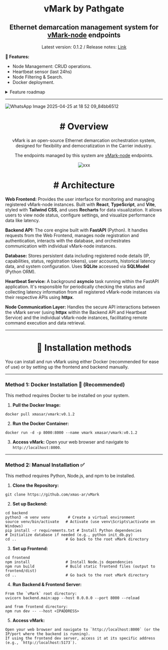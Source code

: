 <h1 align="center">vMark by Pathgate</h1>
<h2 align="center">Ethernet demarcation management system for <a href="https://github.com/xmas-ar/vMark-node">vMark-node</a> endpoints</h2>

<p align="center">Latest version: 0.1.2 / Release notes: <a href="https://github.com/xmas-ar/vMark/blob/main/docs/base/release_notes.md">Link</a> </p>

**🚀 Features:**
- Node Management: CRUD operations.
- Heartbeat sensor (last 24hs)
- Node Filtering & Search.
- Docker deployment.


<details>
  <summary>Feature roadmap</summary>
  
  
  ```
   1. Benchmarks:
  
  - Throughput / Latency / Frame Loss (RFC 2544).
  - Back-to-Back and Jitter Testing.
  - Packet Delay Variation (PDV) for voice/video service assurance. 
  - Path MTU Discovery (detect fragmentation issues)
  
  2. Performance Assurance
  
  - 24/7 Service Assurance sessions (XDP BFD implementation).
  - Ethernet OAM CFM/LFM. (IEEE 802.1ag / Y.1731)
  
  3. Automation
  
  - Remote vMark MEF Ethernet services deployment & monitoring.
  - Scheduled Tests (hourly, daily, during maintenance windows)
  - Threshold-Based Alerts (ex: latency > 5 ms triggers an alert)
  - Trend Analysis and Forecasting (AI/ML for predicting future problems, suggest fixes)
  - Dynamic Baseline Learning

  4. Observability metrics
  - Flow Export and Analysis (NetFlow, sFlow, IPFIX support)
  - Real-Time Packet Capture (Wireshark-style exports)
  - Live Traffic Statistics (bandwidth per port, errors, discards, CRCs, etc.)
  - Interface Health Monitoring (up/down, speed mismatches, duplex mismatches)
  
  5. Protocol Support and Flexibility
  
  - IPv4 and IPv6
  - VLAN, QinQ, MPLS, Segment Routing aware
  - Option for encrypted link testing (IPSec, MACsec links)
  - MEF3 compliance.
  - Timing protocols support (ITU-T G.8262 Sync-E and IEEE 1588v2)
  
  5. UX and Integrations
  
  - Multi-Tenant Support (so multiple users can run tests in parallel)
  - Authentication/Authorization (LDAP, OIDC)
  - Report Generation (PDF/HTML reports after test runs)
  
  6. Advanced Features:
  
  - Adaptive holistic Testing (group tests report that changes dynamically based on live results)
  ```
  
</details>


___

![WhatsApp Image 2025-04-25 at 18 52 09_84bb6512](https://github.com/user-attachments/assets/aba9962c-a8a8-4a04-bc2c-e073c5f72b37)


<h2 align="center"></h2>
<h1 align="center"># Overview</h1>

<p align="center">vMark is an open-source Ethernet demarcation orchestration system, designed for flexibility and democratization in the Carrier industry.</p>

<p align="center">The endpoints managed by this system are <a href="https://github.com/xmas-ar/vMark-node">vMark-node</a> endpoints. </p>



<p align="center">
  <img src="https://github.com/user-attachments/assets/a0ff9c06-6466-40df-bda7-70f73f2d7bf9" alt="xxx">
</p>

<h1 align="center"># Architecture</h1>

**Web Frontend:**
Provides the user interface for monitoring and managing registered vMark-node instances. Built with **React**, **TypeScript**, and **Vite**, styled with **Tailwind CSS**, and uses **Recharts** for data visualization. It allows users to view node status, configure settings, and visualize performance data like latency.

**Backend API:**
The core engine built with **FastAPI** (Python). It handles requests from the Web Frontend, manages node registration and authentication, interacts with the database, and orchestrates communication with individual vMark-node instances.

**Database:**
Stores persistent data including registered node details (IP, capabilities, status, registration tokens), user accounts, historical latency data, and system configuration. Uses **SQLite** accessed via **SQLModel** (Python ORM).

**Heartbeat Service:**
A background **asyncio** task running within the FastAPI application. It's responsible for periodically checking the status and collecting latency information from all registered vMark-node instances via their respective APIs using **httpx**.

**Node Communication Layer:**
Handles the secure API interactions between the vMark server (using **httpx** within the Backend API and Heartbeat Service) and the individual vMark-node instances, facilitating remote command execution and data retrieval.

___

<h1 align="center">📎 Installation methods</h1>

You can install and run vMark using either Docker (recommended for ease of use) or by setting up the frontend and backend manually.

___

### Method 1: Docker Installation 🔄 (Recommended)

This method requires Docker to be installed on your system.

1.  **Pull the Docker Image:**

```
docker pull xmasar/vmark:v0.1.2
```

2.  **Run the Docker Container:**
```
docker run -d -p 8000:8000 --name vmark xmasar/vmark:v0.1.2
```

3.  **Access vMark:** Open your web browser and navigate to `http://localhost:8000`.

___
### Method 2: Manual Installation ✅

This method requires Python, Node.js, and npm to be installed.

1.  **Clone the Repository:**
   
```
git clone https://github.com/xmas-ar/vMark
```

2.  **Set up Backend:**

```
cd backend
python3 -m venv venv        # Create a virtual environment
source venv/bin/activate   # Activate (use venv\Scripts\activate on Windows)
pip install -r requirements.txt # Install Python dependencies
# Initialize database if needed (e.g., python init_db.py)
cd ..                      # Go back to the root vMark directory
```

3.  **Set up Frontend:**

```
cd frontend
npm install                # Install Node.js dependencies
npm run build              # Build static frontend files (output to frontend/dist)
cd ..                      # Go back to the root vMark directory
```

4.  **Run Backend & Frontend Server:**

```
From the `vMark` root directory:
uvicorn backend.main:app --host 0.0.0.0 --port 8000 --reload

and from frontend directory:
npm run dev -- --host <IPADDRESS>
```


5.  **Access vMark:**

```
Open your web browser and navigate to `http://localhost:8000` (or the IP/port where the backend is running).
If using the frontend dev server, access it at its specific address (e.g., `http://localhost:5173`).

```
